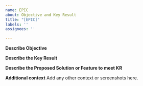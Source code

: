 ```yaml
---
name: EPIC
about: Objective and Key Result
title: "[EPIC]"
labels: ''
assignees: ''

---
```


**Describe Objective**

**Describe the Key Result**

**Describe the Proposed Solution or Feature to meet KR**

**Additional context**
Add any other context or screenshots here.
